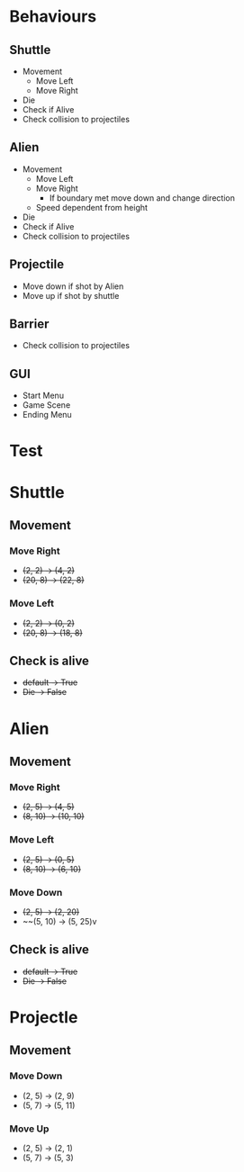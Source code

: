 # Behaviours
## Shuttle
- Movement
  - Move Left
  - Move Right
- Die
- Check if Alive
- Check collision to projectiles

## Alien
- Movement
  - Move Left 
  - Move Right
     - If boundary met move down and change direction
  - Speed dependent from height
- Die
- Check if Alive
- Check collision to projectiles

## Projectile
- Move down if shot by Alien
- Move up if shot by shuttle

## Barrier
- Check collision to projectiles

## GUI
- Start Menu
- Game Scene
- Ending Menu

# Test
# Shuttle
## Movement
### Move Right
- ~~(2, 2) -> (4, 2)~~
- ~~(20, 8) -> (22, 8)~~
### Move Left
- ~~(2, 2) -> (0, 2)~~
- ~~(20, 8) -> (18, 8)~~
## Check is alive
- ~~default -> True~~
- ~~Die -> False~~

# Alien
## Movement
### Move Right
- ~~(2, 5) -> (4, 5)~~
- ~~(8, 10) -> (10, 10)~~

### Move Left
- ~~(2, 5) -> (0, 5)~~
- ~~(8, 10) -> (6, 10)~~

### Move Down
- ~~(2, 5) -> (2, 20)~~
- ~~(5, 10) -> (5, 25)v

## Check is alive
- ~~default -> True~~
- ~~Die -> False~~

# Projectle
## Movement
### Move Down
- (2, 5) -> (2, 9)
- (5, 7) -> (5, 11)
### Move Up
- (2, 5) -> (2, 1)
- (5, 7) -> (5, 3) 
